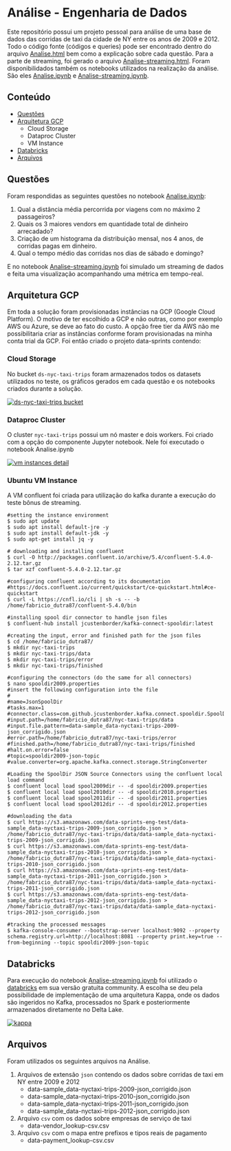 # Análise - Engenharia de Dados

Este repositório possui um projeto pessoal para análise de uma base de dados das corridas de taxi da cidade de NY entre os anos de 2009 e 2012. Todo o código fonte (códigos e queries) pode ser encontrado dentro do arquivo [Analise.html](https://github.com/fabdutra/ds-dataengineer-test/blob/master/Analise.html) bem como a explicação sobre cada questão. Para a parte de streaming, foi gerado o arquivo [Analise-streaming.html](https://github.com/fabdutra/ds-dataengineer-test/blob/master/Analise-streaming.html). Foram disponibilidados também os notebooks utilizados na realização da análise. São eles [Analise.ipynb](https://github.com/fabdutra/ds-dataengineer-test/blob/master/notebooks/Analise.ipynb) e [Analise-streaming.ipynb](https://github.com/fabdutra/ds-dataengineer-test/blob/master/notebooks/Analise-streaming.ipynb).

## Conteúdo

- [Questões](#Questões)
- [Arquitetura GCP](#Arquitetura)
    - Cloud Storage
    - Dataproc Cluster
    - VM Instance
- [Databricks](#Databricks)
- [Arquivos](#Arquivos)

## Questões
Foram respondidas as seguintes questões no notebook [Analise.ipynb](https://github.com/fabdutra/ds-dataengineer-test/blob/master/notebooks/Analise.ipynb):
1. Qual a distância média percorrida por viagens com no máximo 2 passageiros?
2. Quais os 3 maiores vendors em quantidade total de dinheiro arrecadado?
3. Criação de um histograma da distribuição mensal, nos 4 anos, de corridas pagas em dinheiro.
4. Qual o tempo médio das corridas nos dias de sábado e domingo?

E no notebook [Analise-streaming.ipynb](https://github.com/fabdutra/ds-dataengineer-test/blob/master/notebooks/Analise-streaming.ipynb) foi simulado um streaming de dados e feita uma visualização acompanhando uma métrica em tempo-real.

## Arquitetura GCP

Em toda a solução foram provisionadas instâncias na GCP (Google Cloud Platform). O motivo de ter escolhido a GCP e não outras, como por exemplo AWS ou Azure, se deve ao fato do custo. A opção free tier da AWS não me possibilitaria criar as instâncias conforme foram provisionadas na minha conta trial da GCP. Foi então criado o projeto data-sprints contendo:

### Cloud Storage
No bucket `ds-nyc-taxi-trips` foram armazenados todos os datasets utilizados no teste, os gráficos gerados em cada questão e os notebooks criados durante a solução.


[![ds-nyc-taxi-trips bucket](https://storage.googleapis.com/public-data-engineering/bucket-details.png)]()

### Dataproc Cluster
O cluster `nyc-taxi-trips` possui um nó master e dois workers. Foi criado com a opção do componente Jupyter notebook. Nele foi executado o notebook Analise.ipynb

[![vm instances detail](https://storage.googleapis.com/public-data-engineering/VM-instances-details.png)]()

### Ubuntu VM Instance
A VM confluent foi criada para utilização do kafka durante a execução do teste bônus de streaming.

```shell
#setting the instance environment
$ sudo apt update
$ sudo apt install default-jre -y
$ sudo apt install default-jdk -y
$ sudo apt-get install jq -y

# downloading and installing confluent
$ curl -O http://packages.confluent.io/archive/5.4/confluent-5.4.0-2.12.tar.gz
$ tar xzf confluent-5.4.0-2.12.tar.gz

#configuring confluent according to its documentation
#https://docs.confluent.io/current/quickstart/ce-quickstart.html#ce-quickstart
$ curl -L https://cnfl.io/cli | sh -s -- -b /home/fabricio_dutra87/confluent-5.4.0/bin

#installing spool dir connector to handle json files
$ confluent-hub install jcustenborder/kafka-connect-spooldir:latest

#creating the input, error and finished path for the json files
$ cd /home/fabricio_dutra87/
$ mkdir nyc-taxi-trips
$ mkdir nyc-taxi-trips/data
$ mkdir nyc-taxi-trips/error
$ mkdir nyc-taxi-trips/finished

#configuring the connectors (do the same for all connectors)
$ nano spooldir2009.properties
#insert the following configuration into the file
#
#name=JsonSpoolDir
#tasks.max=1
#connector.class=com.github.jcustenborder.kafka.connect.spooldir.SpoolDirSchemaLessJsonSourceConnector
#input.path=/home/fabricio_dutra87/nyc-taxi-trips/data
#input.file.pattern=data-sample_data-nyctaxi-trips-2009-json_corrigido.json
#error.path=/home/fabricio_dutra87/nyc-taxi-trips/error
#finished.path=/home/fabricio_dutra87/nyc-taxi-trips/finished
#halt.on.error=false
#topic=spooldir2009-json-topic
#value.converter=org.apache.kafka.connect.storage.StringConverter

#Loading the SpoolDir JSON Source Connectors using the confluent local load command
$ confluent local load spool2009dir -- -d spooldir2009.properties
$ confluent local load spool2010dir -- -d spooldir2010.properties
$ confluent local load spool2011dir -- -d spooldir2011.properties
$ confluent local load spool2012dir -- -d spooldir2012.properties

#downloading the data
$ curl https://s3.amazonaws.com/data-sprints-eng-test/data-sample_data-nyctaxi-trips-2009-json_corrigido.json > /home/fabricio_dutra87/nyc-taxi-trips/data/data-sample_data-nyctaxi-trips-2009-json_corrigido.json
$ curl https://s3.amazonaws.com/data-sprints-eng-test/data-sample_data-nyctaxi-trips-2010-json_corrigido.json > /home/fabricio_dutra87/nyc-taxi-trips/data/data-sample_data-nyctaxi-trips-2010-json_corrigido.json
$ curl https://s3.amazonaws.com/data-sprints-eng-test/data-sample_data-nyctaxi-trips-2011-json_corrigido.json > /home/fabricio_dutra87/nyc-taxi-trips/data/data-sample_data-nyctaxi-trips-2011-json_corrigido.json
$ curl https://s3.amazonaws.com/data-sprints-eng-test/data-sample_data-nyctaxi-trips-2012-json_corrigido.json > /home/fabricio_dutra87/nyc-taxi-trips/data/data-sample_data-nyctaxi-trips-2012-json_corrigido.json

#tracking the processed messages
$ kafka-console-consumer --bootstrap-server localhost:9092 --property schema.registry.url=http://localhost:8081 --property print.key=true --from-beginning --topic spooldir2009-json-topic
```


## Databricks
Para execução do notebook [Analise-streaming.ipynb](https://github.com/fabdutra/ds-dataengineer-test/blob/master/notebooks/Analise-streaming.ipynb) foi utilizado o [databricks](https://community.cloud.databricks.com/ "Databricks Community's Homepage") em sua versão gratuita community. A escolha se deu pela possibilidade de implementação de uma arquitetura Kappa, onde os dados são ingeridos no Kafka, processados no Spark e posteriormente armazenados diretamente no Delta Lake.

[![kappa](https://storage.googleapis.com/public-data-engineering/kappa.png)]()

## Arquivos
Foram utilizados os seguintes arquivos na Análise.
1. Arquivos de extensão `json` contendo os dados sobre corridas de taxi em NY entre 2009 e 2012
   - data-sample_data-nyctaxi-trips-2009-json_corrigido.json
   - data-sample_data-nyctaxi-trips-2010-json_corrigido.json
   - data-sample_data-nyctaxi-trips-2011-json_corrigido.json
   - data-sample_data-nyctaxi-trips-2012-json_corrigido.json
2. Arquivo `csv` com os dados sobre empresas de serviço de taxi
   - data-vendor_lookup-csv.csv
3. Arquivo `csv` com o mapa entre prefixos e tipos reais de pagamento
   - data-payment_lookup-csv.csv
